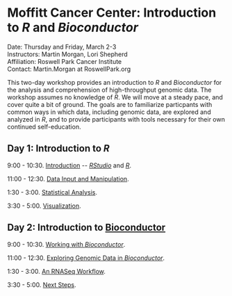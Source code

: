 # Moffitt Cancer Center: Introduction to _R_ and _Bioconductor_

Date: Thursday and Friday, March 2-3<br />
Instructors: Martin Morgan, Lori Shepherd<br />
Affiliation: Roswell Park Cancer Institute<br />
Contact: Martin.Morgan at RoswellPark.org

This two-day workshop provides an introduction to _R_ and
_Bioconductor_ for the analysis and comprehension of high-throughput
genomic data. The workshop assumes no knowledge of _R_. We will move
at a steady pace, and cover quite a bit of ground. The goals are to
familiarize particpants with common ways in which data, including
genomic data, are explored and analyzed in _R_, and to provide participants
with tools necessary for their own continued self-education.

## Day 1: Introduction to _R_

9:00 - 10:30. [Introduction][] -- _[RStudio][]_ and _[R]_.

11:00 - 12:30. [Data Input and Manipulation][].

1:30 - 3:00. [Statistical Analysis][].

3:30 - 5:00. [Visualization][].

## Day 2: Introduction to [Bioconductor][]

9:00 - 10:30. [Working with _Bioconductor_].

11:00 - 12:30. [Exploring Genomic Data in _Bioconductor_][].

1:30 - 3:00. [An RNASeq Workflow][].

3:30 - 5:00. [Next Steps][].

[RStudio]: https://rstudio.com
[R]: https://r-project.org
[Bioconductor]: https://bioconductor.org

[Introduction]: https://github.com/Bioconductor/BiocIntro/blob/Moffitt-2017/vignettes/A1_Using_R.Rmd
[Data Input and Manipulation]: https://github.com/Bioconductor/BiocIntro/blob/Moffitt-2017/vignettes/A2_IO.Rmd
[Statistical Analysis]: https://github.com/Bioconductor/BiocIntro/blob/Moffitt-2017/vignettes/A3_Statistics.Rmd
[Visualization]: https://github.com/Bioconductor/BiocIntro/blob/Moffitt-2017/vignettes/A4_Graphics.Rmd

[Working with _Bioconductor_]: https://github.com/Bioconductor/BiocIntro/blob/Moffitt-2017/vignettes/B1_Bioconductor_intro.Rmd
[Exploring Genomic Data in _Bioconductor_]: https://github.com/Bioconductor/BiocIntro/blob/Moffitt-2017/vignettes/B2_Common_Operations.Rmd
[An RNASeq Workflow]: https://github.com/Bioconductor/BiocIntro/blob/Moffitt-2017/vignettes/B3_RNASeq_Workflow.Rmd
[Next Steps]: https://github.com/Bioconductor/BiocIntro/blob/Moffitt-2017/vignettes/B4_Next_Steps.Rmd

